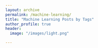 ```yaml
---
layout: archive
permalink: /machine-learning/
title: "Machine Learning Posts by Tags"
author_profile: true
header:
  image: "/images/light.png"

---
```



 